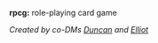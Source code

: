 **rpcg:** role-playing card game

*Created by co-DMs [Duncan](https://github.com/DuncanUszkay1) and [Elliot](https://github.com/elliottomlinson)*
